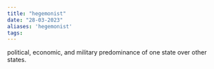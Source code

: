 ```yaml
---
title: "hegemonist"
date: "28-03-2023"
aliases: 'hegemonist'
tags:
---
```


political, economic, and military predominance of one state over other states.